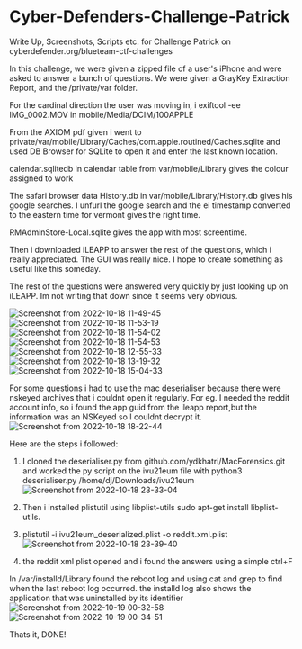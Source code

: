 # Cyber-Defenders-Challenge-Patrick
Write Up, Screenshots, Scripts etc. for Challenge Patrick on cyberdefender.org/blueteam-ctf-challenges

In this challenge, we were given a zipped file of a user's iPhone and were asked to answer a bunch of questions. We were given a GrayKey Extraction Report, and the /private/var folder.

For the cardinal direction the user was moving in, i exiftool -ee IMG_0002.MOV in mobile/Media/DCIM/100APPLE 

From the AXIOM pdf given i went to private/var/mobile/Library/Caches/com.apple.routined/Caches.sqlite and used DB Browser for SQLite to open it and enter the last known location.

calendar.sqlitedb in calendar table from var/mobile/Library gives the colour assigned to work

The safari browser data History.db in var/mobile/Library/History.db gives his google searches. I unfurl the google search and the ei timestamp converted to the eastern time for vermont gives the right time.

RMAdminStore-Local.sqlite gives the app with most screentime.

Then i downloaded iLEAPP to answer the rest of the questions, which i really appreciated. The GUI was really nice. I hope to create something as useful like this someday.

The rest of the questions were answered very quickly by just looking up on iLEAPP. Im not writing that down since it seems very obvious. 

![Screenshot from 2022-10-18 11-49-45](https://user-images.githubusercontent.com/24385029/203812237-aee11cb6-d941-4120-8480-8b0325b78e99.png)
![Screenshot from 2022-10-18 11-53-19](https://user-images.githubusercontent.com/24385029/203812271-9a518dd6-6085-478a-a2d2-6d05398ab442.png)
![Screenshot from 2022-10-18 11-54-02](https://user-images.githubusercontent.com/24385029/203812294-6d290a34-4863-4d8c-8efa-befc9588c903.png)
![Screenshot from 2022-10-18 11-54-53](https://user-images.githubusercontent.com/24385029/203812308-2b13cb93-1bf4-42ac-abd5-128d06f9baa5.png)
![Screenshot from 2022-10-18 12-55-33](https://user-images.githubusercontent.com/24385029/203812343-f54b79bd-d8c9-44b3-82c8-772c96550ba7.png)
![Screenshot from 2022-10-18 13-19-32](https://user-images.githubusercontent.com/24385029/203812359-6fbc9a29-1719-4394-ba43-5588acf97fdb.png)
![Screenshot from 2022-10-18 15-04-33](https://user-images.githubusercontent.com/24385029/203812374-ac21931d-875e-4e2a-a46d-ade3cefcf43f.png)

For some questions i had to use the mac deserialiser because there were nskeyed archives that i couldnt open it regularly. For eg. I needed the reddit account info, so i found the app guid from the ileapp report,but the information was an NSKeyed so I couldnt decrypt it.
![Screenshot from 2022-10-18 18-22-44](https://user-images.githubusercontent.com/24385029/203812485-46962677-dd12-48b1-b3aa-d09c8b58b420.png)

Here are the steps i followed:

1. I cloned the deserialiser.py from github.com/ydkhatri/MacForensics.git and worked the py script on the ivu21eum file with python3 deserialiser.py /home/dj/Downloads/ivu21eum
![Screenshot from 2022-10-18 23-33-04](https://user-images.githubusercontent.com/24385029/203812622-ba206f44-9bdd-4269-845b-457d86228e3c.png)

2. Then i installed plistutil using libplist-utils sudo apt-get install libplist-utils.
3. plistutil -i ivu21eum_deserialized.plist -o reddit.xml.plist
![Screenshot from 2022-10-18 23-39-40](https://user-images.githubusercontent.com/24385029/203812701-0e3b9737-11f7-4e47-a3ea-b561453934a4.png)

4. the reddit xml plist opened and i found the answers using a simple ctrl+F

In /var/installd/Library found the reboot log and using cat and grep to find when the last reboot log occurred. the installd log also shows the application that was uninstalled by its identifier
![Screenshot from 2022-10-19 00-32-58](https://user-images.githubusercontent.com/24385029/203812785-b6f3fabc-4a89-4c7e-b870-9c5f4cfbad0b.png)
![Screenshot from 2022-10-19 00-34-51](https://user-images.githubusercontent.com/24385029/203812806-dbcd078f-7d7b-4335-a0a1-4af7ce636fdc.png)


Thats it, DONE!
